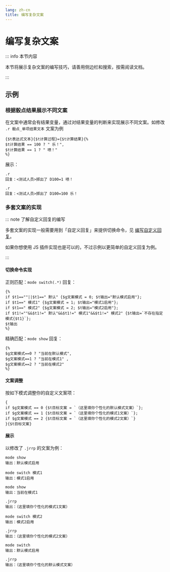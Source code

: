 ```yaml
---
lang: zh-cn
title: 编写复杂文案
---
```


# 编写复杂文案

::: info 本节内容

本节将展示复杂文案的编写技巧，请善用侧边栏和搜索，按需阅读文档。

:::

## 示例

### 根据骰点结果展示不同文案

在文案中通常会有结果变量，通过对结果变量的判断来实现展示不同文案。如修改 `.r 骰点_单项结果文本` 文案为例

```text
{$t表达式文本}{$t计算过程}={$t计算结果}{%
$t计算结果 == 100 ? " 乐！",
$t计算结果 == 1 ? " 啧！"
%}
```

展示：
```text
.r
回复：<测试人员>掷出了 D100=1 啧！

.r
回复：<测试人员>掷出了 D100=100 乐！
```

### 多套文案的实现

::: note 了解自定义回复的编写

多套文案的实现一般需要用到「自定义回复」来提供切换命令，见 [编写自定义回复](./edit_reply.md)。

如果你想使用 JS 插件实现也是可以的，不过示例以更简单的自定义回复为例。

:::

#### 切换命令实现

正则匹配：`mode switch(.*)`
回复：
```text
{%
if $t1==""||$t1==" 默认" {$g文案模式 = 0; $t输出="默认模式启用"};
if $t1==" 模式1" {$g文案模式 = 1; $t输出="模式1启用"};  
if $t1==" 模式2" {$g文案模式 = 2; $t输出="模式2启用"};
if $t1!=""&&$t1!=" 默认"&&$t1!=" 模式1"&&$t1!=" 模式2" {$t输出=`不存在指定模式{$t1}`};  
$t输出
%}
```

精确匹配：`mode show`
回复：
```text
{% 
$g文案模式==0 ? "当前在默认模式",
$g文案模式==1 ? "当前在模式1" ,
$g文案模式==2 ? "当前在模式2"
%}
```

#### 文案调整

按如下模式调整你的自定义文案项：

```text
{
if $g文案模式 == 0 {$t目标文案 = `（这里填你个性化的默认模式文案）`};
if $g文案模式 == 1 {$t目标文案 = `（这里填你个性化的模式1文案）`};
if $g文案模式 == 2 {$t目标文案 = `（这里填你个性化的模式2文案）`}
}{$t目标文案}
```

#### 展示

以修改了 `.jrrp` 的文案为例：

```text
mode show
输出：默认模式启用

mode switch 模式1
输出：模式1启用

mode show
输出：当前在模式1

.jrrp
输出：（这里填你个性化的模式1文案）

mode switch 模式2
输出：模式2启用

.jrrp
输出：（这里填你个性化的模式2文案）

mode switch
输出：默认模式启用

.jrrp
输出：（这里填你个性化的默认模式文案）
```